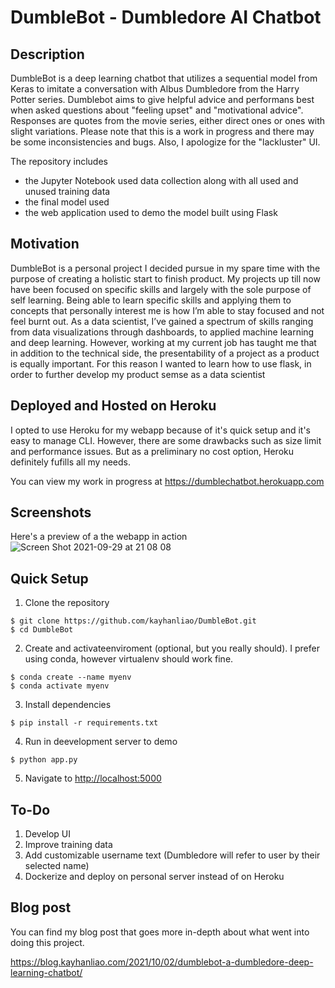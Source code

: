 # DumbleBot -  Dumbledore AI Chatbot

## Description
DumbleBot is a deep learning chatbot that utilizes a sequential model from Keras to imitate a conversation with Albus Dumbledore from the Harry Potter series. Dumblebot aims to give helpful advice and performans best when asked questions about "feeling upset" and "motivational advice". Responses are quotes from the movie series, either direct ones or ones with slight variations. Please note that this is a work in progress and there may be some inconsistencies and bugs. Also, I apologize for the "lackluster" UI.

The repository includes 
 - the Jupyter Notebook used data collection along with all used and unused training data
 - the final model used 
 - the web application used to demo the model built using Flask

## Motivation 
DumbleBot is a personal project I decided pursue in my spare time with the purpose of creating a holistic start to finish product. My projects up till now have been focused on specific skills and largely with the sole purpose of self learning. Being able to learn specific skills and applying them to concepts that personally interest me is how I’m able to stay focused and not feel burnt out. As a data scientist, I’ve gained a spectrum of skills ranging from data visualizations through dashboards, to applied machine learning and deep learning. However, working at my current job has taught me that in addition to the technical side, the presentability of a project as a product is equally important. For this reason I wanted to learn how to use flask, in order to further develop my product semse as a data scientist 

## Deployed and Hosted on Heroku
I opted to use Heroku for my webapp because of it's quick setup and it's easy to manage CLI. However, there are some drawbacks such as size limit and performance issues. But as a preliminary no cost option, Heroku definitely fufills all my needs. 

You can view my work in progress at https://dumblechatbot.herokuapp.com

## Screenshots 
Here's a preview of a the webapp in action
![Screen Shot 2021-09-29 at 21 08 08](https://user-images.githubusercontent.com/42952515/135324788-509fabf8-15a1-4681-b48f-6fd0cf3a2a4a.png)

## Quick Setup 
 
1. Clone the repository
```
$ git clone https://github.com/kayhanliao/DumbleBot.git
$ cd DumbleBot
```
2. Create and activateenviroment (optional, but you really should). I prefer using conda, however virtualenv should work fine. 
```
$ conda create --name myenv 
$ conda activate myenv
```
3. Install dependencies
```
$ pip install -r requirements.txt
```
4. Run in deevelopment server to demo
```
$ python app.py
```
5. Navigate to [http://localhost:5000](http://localhost:5000)

## To-Do
1. Develop UI
2. Improve training data
3. Add customizable username text (Dumbledore will refer to user by their selected name)
4. Dockerize and deploy on personal server instead of on Heroku

## Blog post
You can find my blog post that goes more in-depth about what went into doing this project.

https://blog.kayhanliao.com/2021/10/02/dumblebot-a-dumbledore-deep-learning-chatbot/
